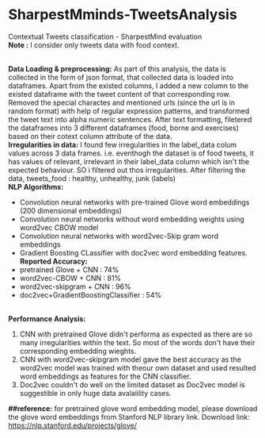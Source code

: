 # SharpestMminds-TweetsAnalysis
Contextual Tweets classification - SharpestMind evaluation
<br><b>Note :</b> I consider only tweets data with food context.

<br><b>Data Loading & preprocessing:</b>
As part of this analysis, the data is collected in the form of json format, that collected data is loaded into dataframes. Apart from the existed columns, I added a new column to the existed dataframe with the tweet content of that corresponding row. Removed the special charactes and mentioned urls (since the url is in random format) with help of regular expression patterns, and transformed the tweet text into alpha numeric sentences. After text formatting, filetered the dataframes into 3 different dataframes (food, borne and exercises) based on their cotext column attribute of the data.
<br><b>Irregularities in data:</b> I found few irregularities in the label_data colum values across 3 data frames. i.e. eventhogh the dataset is of food tweets, it has values of relevant, irrelevant in their label_data column which isn't the expected behaviour. SO i filtered out thos irregularities. After filtering the data,
            tweets_food : healthy, unhealthy, junk (labels)
<br><b>NLP Algorithms:</b>
  * Convolution neural networks with pre-trained Glove word embeddings (200 dimensional embeddings)
  * Convolution neural networks without word embedding weights using word2vec CBOW model
  * Convolution neural networks with word2vec-Skip gram word embeddings
  * Gradient Boosting CLassifier with doc2vec word embedding features.
<br><b>Reported Accuracy:</b>
  * pretrained Glove + CNN : 74%
  * word2vec-CBOW + CNN : 81%
  * word2vec-skipgram + CNN : 96%
  * doc2vec+GradientBoostingClassifier : 54%
 
 <br><b>Performance Analysis:</b>
  1. CNN with pretrained Glove didn't performa as expected as there are so many irregularities within the text. So most of the words don't have their corresponding embedding wieghts.
  2. CNN with word2vec-skipgram model gave the best accuracy as the word2vec model was trained with theour own dataset and used resulted word embeddings as features for the CNN classifier.
  3. Doc2vec couldn't do well on the limited dataset as Doc2vec model is suggestible in only huge data avalaiility cases.
 
 <b>##reference:</b> for pretrained glove word embedding model, please download the glove word embeddings from Stanford NLP library link.
 Download link: https://nlp.stanford.edu/projects/glove/
